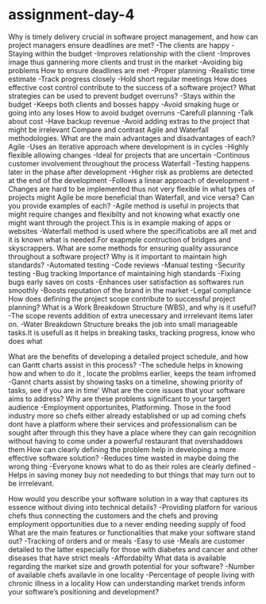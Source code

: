 # assignment-day-4

Why is timely delivery crucial in software project management, and how can project managers ensure deadlines are met?
-The clients are happy
-Staying within the budget
-Improves relationship with the client
-Improves image thus gannering more clients and trust in the market
-Avoiding big problems
How to ensure deadlines are met
-Proper planning
-Realistic time estimate
-Track progress closely
-Hold short regular meetings
How does effective cost control contribute to the success of a software project? What strategies can be used to prevent budget overruns?
-Stays within the budget
-Keeps both clients and bosses happy
-Avoid smaking huge or going into any loses
How to avoid budget overruns
-Carefull planning
-Talk about cost
-Have backup revenue
-Avoid adding extras to the project that might be irrelevant
Compare and contrast Agile and Waterfall methodologies. What are the main advantages and disadvantages of each?
Agile
-Uses an iterative approach where development is in cycles
-Highly flexible allowing changes
-Ideal for projects that are uncertain
-Continous customer involvement throughout the process
Waterfall
-Testing happens later in the phase after development
-Higher risk as problems are detected at the end of the development
-Follows a linear approach of development
-Changes are hard to be implemented thus not very flexible
In what types of projects might Agile be more beneficial than Waterfall, and vice versa? Can you provide examples of each?
 -Agile method is useful in projects that might require changes and flexibilty and not knowing what exactly one might want through the project.This is in example making of apps or websites
 -Waterfall method is used where the specificatiobs are all met and it is known what is needed.For exapmple contruction of bridges and skyscrappers.
What are some methods for ensuring quality assurance throughout a software project? Why is it important to maintain high standards?
-Automated testing
-Code reviews
-Manual testing
-Security testing
-Bug tracking
Importance of maintaining high standards
-Fixing bugs early saves on costs
-Enhances user satisfaction as softwares run smoothly
-Boosts reputation of the brand in the market
-Legal compliance
How does defining the project scope contribute to successful project planning? What is a Work Breakdown Structure (WBS), and why is it useful?
-The scope revents addition of extra unecessary and irrrelevant items later on. 
-Water Breakdown Structure breaks the job into small manageable tasks.It is usefull as it helps in breaking tasks, tracking progress, know who does what

What are the benefits of developing a detailed project schedule, and how can Gantt charts assist in this process?
-The schedule helps in knowing how and when to do it , locate the problms earlier, keeps the team infromed
-Gannt charts assist by showing tasks on a timeline, showing priority of tasks, see if you are in time'
What are the core issues that your software aims to address? Why are these problems significant to your targert audience
-Employment opportunites, Platforming. Those in the food industry more so chefs either already established or up ad coming chefs dont have a platform where their services and professionalism can be sought after through this they have a place where they can gain recognition without having to come under a powerful restaurant that overshaddows them
How can clearly defining the problem help in developing a more effective software solution?
-Reduces time wasted in maybe doing the wrong thing
-Everyone knows what to do as their roles are clearly defined
-Helps in saving money buy not neededing to but things that may turn out to be irrrelevant.

How would you describe your software solution in a way that captures its essence without diving into technical details?
-Providing platforn for various chefs thus connecting the customers and the chefs and proving employment opportunities due to a never ending needing supply of food
What are the main features or functionalities that make your software stand out?
-Tracking of orders and or meals
-Easy to use
-Meals are customer detailed to the latter especially for those with diabetes and cancer and other diseases that have strict meals 
-Affordabilty
What data is available regarding the market size and growth potential for your software?
-Number of available chefs availavle in one locality
-Percentage of people living with chronic illness in a locality
How can understanding market trends inform your software’s positioning and development?
